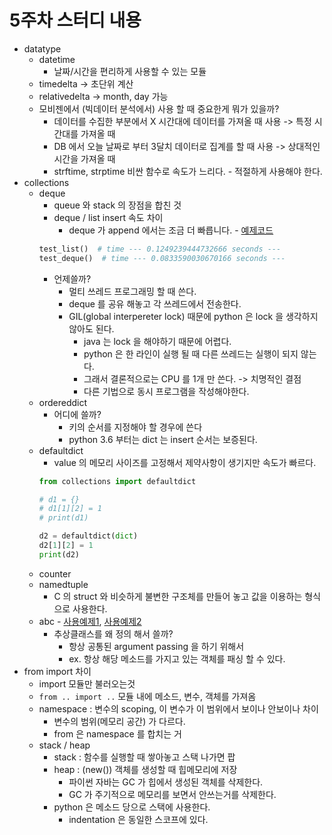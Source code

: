 # 5주차 스터디 내용

- datatype
    - datetime
        - 날짜/시간을 편리하게 사용할 수 있는 모듈
    - timedelta -> 초단위 계산
    - relativedelta -> month, day 가능
    - 모비젠에서 (빅데이터 분석에서) 사용 할 때 중요한게 뭐가 있을까?
        - 데이터를 수집한 부분에서 X 시간대에 데이터를 가져올 때 사용 -> 특정 시간대를 가져올 때
        - DB 에서 오늘 날짜로 부터 3달치 데이터로 집계를 할 때 사용 -> 상대적인 시간을 가져올 때
        - strftime, strptime 비싼 함수로 속도가 느리다. - 적절하게 사용해야 한다.
- collections
    - deque
        - queue 와 stack 의 장점을 합친 것
        - deque / list insert 속도 차이
            - deque 가 append 에서는 조금 더 빠릅니다. - [예제코드](script/deque_performance.py)
        ```python
        test_list()  # time --- 0.1249239444732666 seconds ---
        test_deque()  # time --- 0.0833590030670166 seconds ---
        ```
        - 언제쓸까?
            - 멀티 쓰레드 프로그래밍 할 때 쓴다.
            - deque 를 공유 해놓고 각 쓰레드에서 전송한다.
            - GIL(global interpereter lock) 때문에 python 은 lock 을 생각하지 않아도 된다.
                - java 는 lock 을 해야하기 때문에 어렵다.
                - python 은 한 라인이 실행 될 때 다른 쓰레드는 실행이 되지 않는다.
                - 그래서 결론적으로는 CPU 를 1개 만 쓴다. -> 치명적인 결점
                - 다른 기법으로 동시 프로그램을 작성해야한다.
    - ordereddict
        - 어디에 쓸까?
            - 키의 순서를 지정해야 할 경우에 쓴다
            - python 3.6 부터는 dict 는 insert 순서는 보증된다.
    - defaultdict
        - value 의 메모리 사이즈를 고정해서 제약사항이 생기지만 속도가 빠르다.
        ```python
        from collections import defaultdict
        
        # d1 = {}
        # d1[1][2] = 1
        # print(d1)
        
        d2 = defaultdict(dict)
        d2[1][2] = 1
        print(d2)
        ```
    - counter
    - namedtuple
        - C 의 struct 와 비슷하게 불변한 구조체를 만들어 놓고 값을 이용하는 형식으로 사용한다.
    - abc - [사용예제1](./script/abc_example.py), [사용예제2](./script/abc_of_collections_example.py)
        - 추상클래스를 왜 정의 해서 쓸까?
            - 항상 공통된 argument passing 을 하기 위해서
            - ex. 항상 해당 메소드를 가지고 있는 객체를 패싱 할 수 있다.
- from import 차이
    - import 모듈만 불러오는것
    - `from .. import ..` 모듈 내에 메소드, 변수, 객체를 가져옴
    - namespace : 변수의 scoping, 이 변수가 이 범위에서 보이나 안보이나 차이
        - 변수의 범위(메모리 공간) 가 다르다.
        - from 은 namespace 를 합치는 거
    - stack / heap
        - stack : 함수를 실행할 때 쌓아놓고 스택 나가면 팝
        - heap : (new()) 객체를 생성할 때 힙메모리에 저장
            - 파이썬 자바는 GC 가 힙에서 생성된 객체를 삭제한다.
            - GC 가 주기적으로 메모리를 보면서 안쓰는거를 삭제한다.
        - python 은 메소드 당으로 스택에 사용한다.
            - indentation 은 동일한 스코프에 있다.
